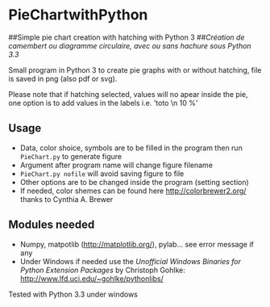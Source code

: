PieChartwithPython
==================

##Simple pie chart creation with hatching with Python 3
##*Création de camembert ou diagramme circulaire, avec ou sans hachure sous Python 3.3*

Small program in Python 3 to create pie graphs with or without hatching, file is saved in png (also pdf or svg).

Please note that if hatching selected, values will no apear inside the pie,
one option is to add values in the labels i.e. 'toto \n 10 %'

## Usage
* Data, color shoice, symbols are to be filled in the program then run `PieChart.py` to generate figure
* Argument after program name will change figure filename
* `PieChart.py nofile` will avoid saving figure to file
* Other options are to be changed inside the program (setting section)
* If needed, color shemes can be found here http://colorbrewer2.org/ thanks to Cynthia A. Brewer

## Modules needed
* Numpy, matpotlib (http://matplotlib.org/), pylab... see error message if any
* Under Windows if needed use the *Unofficial Windows 
Binaries for Python Extension Packages* by Christoph Gohlke:
http://www.lfd.uci.edu/~gohlke/pythonlibs/ 


Tested with Python 3.3 under windows
